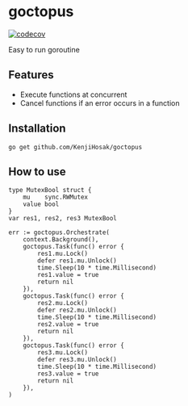 # goctopus
[![codecov](https://codecov.io/gh/KenjiHosaka/goctopus/branch/main/graph/badge.svg?token=ET0SRXKUKZ)](https://codecov.io/gh/KenjiHosaka/goctopus)

Easy to run goroutine

## Features
- Execute functions at concurrent
- Cancel functions if an error occurs in a function

## Installation
```
go get github.com/KenjiHosak/goctopus
```

## How to use
```golang
type MutexBool struct {
	mu    sync.RWMutex
	value bool
}
var res1, res2, res3 MutexBool

err := goctopus.Orchestrate(
	context.Background(), 
	goctopus.Task(func() error {
		res1.mu.Lock()
		defer res1.mu.Unlock()
		time.Sleep(10 * time.Millisecond)
		res1.value = true
		return nil
	}), 
	goctopus.Task(func() error {
		res2.mu.Lock()
		defer res2.mu.Unlock()
		time.Sleep(10 * time.Millisecond)
		res2.value = true
		return nil
	}), 
	goctopus.Task(func() error {
		res3.mu.Lock()
		defer res3.mu.Unlock()
		time.Sleep(10 * time.Millisecond)
		res3.value = true
		return nil
	}), 
)
```